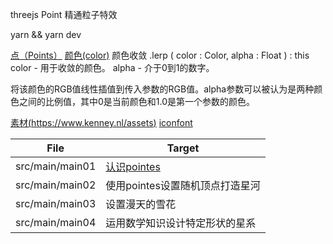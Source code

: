 threejs Point 精通粒子特效

yarn && yarn dev


[点（Points）](https://threejs.org/docs/?q=Point#api/zh/objects/Points)
[颜色(color)](https://threejs.org/docs/?q=Color#api/zh/math/Color)
颜色收敛 .lerp ( color : Color, alpha : Float ) : this
color - 用于收敛的颜色。
alpha - 介于0到1的数字。

将该颜色的RGB值线性插值到传入参数的RGB值。alpha参数可以被认为是两种颜色之间的比例值，其中0是当前颜色和1.0是第一个参数的颜色。

[素材(https://www.kenney.nl/assets)](https://www.kenney.nl/assets)
[iconfont](https://www.iconfont.cn/)


| File   | Target                                      |
| ------ | ------------------------------------------- |
| src/main/main01 | [认识pointes](https://threejs.org/docs/?q=Point#api/zh/objects/Points)                   |
| src/main/main02 | 使用pointes设置随机顶点打造星河                      |
| src/main/main03 | 设置漫天的雪花        |
| src/main/main04 | 运用数学知识设计特定形状的星系          |